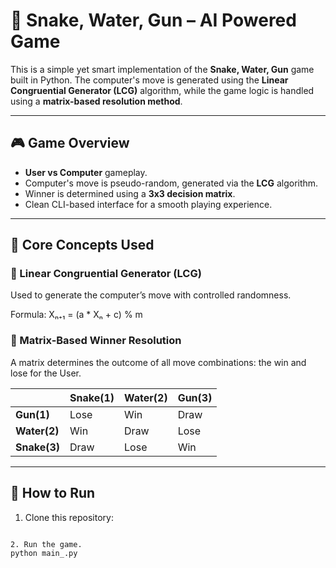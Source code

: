 # 🐍 Snake, Water, Gun – AI Powered Game

This is a simple yet smart implementation of the **Snake, Water, Gun** game built in Python. The computer's move is generated using the **Linear Congruential Generator (LCG)** algorithm, while the game logic is handled using a **matrix-based resolution method**.

---

## 🎮 Game Overview

- **User vs Computer** gameplay.
- Computer's move is pseudo-random, generated via the **LCG** algorithm.
- Winner is determined using a **3x3 decision matrix**.
- Clean CLI-based interface for a smooth playing experience.

---

## 🧠 Core Concepts Used

### 🔢 Linear Congruential Generator (LCG)

Used to generate the computer’s move with controlled randomness.

Formula:
Xₙ₊₁ = (a * Xₙ + c) % m


### 🧮 Matrix-Based Winner Resolution

A matrix determines the outcome of all move combinations:
the win and lose for the User.

|              | Snake(1) | Water(2) | Gun(3)   |
|--------------|----------|--------|------------|
| **Gun(1)**   | Lose     | Win    | Draw       |
| **Water(2)** | Win      | Draw   | Lose       |
| **Snake(3)** | Draw     | Lose   | Win        |

---

## 🚀 How to Run

1. Clone this repository:
```bash

2. Run the game.
python main_.py
